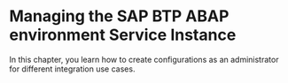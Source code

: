 <!-- loio9a640e451d0a4e0394f6efe908164ef3 -->

# Managing the SAP BTP ABAP environment Service Instance

In this chapter, you learn how to create configurations as an administrator for different integration use cases.

